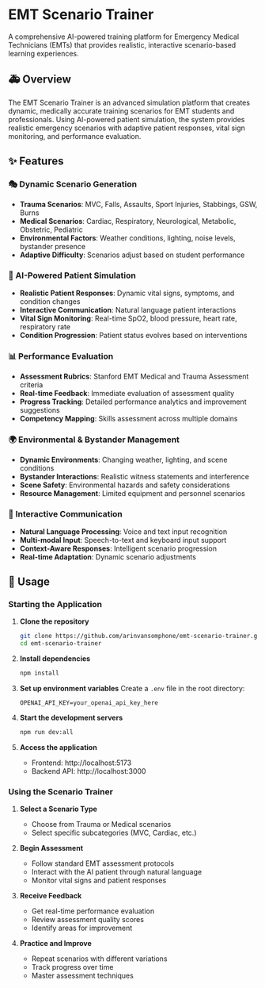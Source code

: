 # EMT Scenario Trainer

A comprehensive AI-powered training platform for Emergency Medical Technicians (EMTs) that provides realistic, interactive scenario-based learning experiences.

## 🚑 Overview

The EMT Scenario Trainer is an advanced simulation platform that creates dynamic, medically accurate training scenarios for EMT students and professionals. Using AI-powered patient simulation, the system provides realistic emergency scenarios with adaptive patient responses, vital sign monitoring, and performance evaluation.

## ✨ Features

### 🎭 Dynamic Scenario Generation
- **Trauma Scenarios**: MVC, Falls, Assaults, Sport Injuries, Stabbings, GSW, Burns
- **Medical Scenarios**: Cardiac, Respiratory, Neurological, Metabolic, Obstetric, Pediatric
- **Environmental Factors**: Weather conditions, lighting, noise levels, bystander presence
- **Adaptive Difficulty**: Scenarios adjust based on student performance

### 🤖 AI-Powered Patient Simulation
- **Realistic Patient Responses**: Dynamic vital signs, symptoms, and condition changes
- **Interactive Communication**: Natural language patient interactions
- **Vital Sign Monitoring**: Real-time SpO2, blood pressure, heart rate, respiratory rate
- **Condition Progression**: Patient status evolves based on interventions

### 📊 Performance Evaluation
- **Assessment Rubrics**: Stanford EMT Medical and Trauma Assessment criteria
- **Real-time Feedback**: Immediate evaluation of assessment quality
- **Progress Tracking**: Detailed performance analytics and improvement suggestions
- **Competency Mapping**: Skills assessment across multiple domains

### 🌍 Environmental & Bystander Management
- **Dynamic Environments**: Changing weather, lighting, and scene conditions
- **Bystander Interactions**: Realistic witness statements and interference
- **Scene Safety**: Environmental hazards and safety considerations
- **Resource Management**: Limited equipment and personnel scenarios

### 💬 Interactive Communication
- **Natural Language Processing**: Voice and text input recognition
- **Multi-modal Input**: Speech-to-text and keyboard input support
- **Context-Aware Responses**: Intelligent scenario progression
- **Real-time Adaptation**: Dynamic scenario adjustments

## 🚀 Usage

### Starting the Application
1. **Clone the repository**
   ```bash
   git clone https://github.com/arinvansomphone/emt-scenario-trainer.git
   cd emt-scenario-trainer
   ```

2. **Install dependencies**
   ```bash
   npm install
   ```

3. **Set up environment variables**
   Create a `.env` file in the root directory:
   ```env
   OPENAI_API_KEY=your_openai_api_key_here
   ```

4. **Start the development servers**
   ```bash
   npm run dev:all
   ```

5. **Access the application**
   - Frontend: http://localhost:5173
   - Backend API: http://localhost:3000

### Using the Scenario Trainer

1. **Select a Scenario Type**
   - Choose from Trauma or Medical scenarios
   - Select specific subcategories (MVC, Cardiac, etc.)

2. **Begin Assessment**
   - Follow standard EMT assessment protocols
   - Interact with the AI patient through natural language
   - Monitor vital signs and patient responses

3. **Receive Feedback**
   - Get real-time performance evaluation
   - Review assessment quality scores
   - Identify areas for improvement

4. **Practice and Improve**
   - Repeat scenarios with different variations
   - Track progress over time
   - Master assessment techniques
